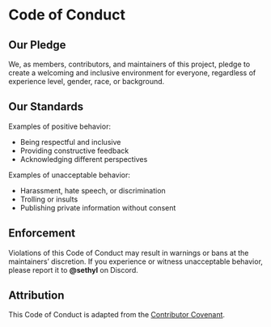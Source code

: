 # Code of Conduct

## Our Pledge
We, as members, contributors, and maintainers of this project, pledge to create a welcoming and inclusive environment for everyone, regardless of experience level, gender, race, or background.

## Our Standards
Examples of positive behavior:
- Being respectful and inclusive  
- Providing constructive feedback  
- Acknowledging different perspectives  

Examples of unacceptable behavior:
- Harassment, hate speech, or discrimination  
- Trolling or insults  
- Publishing private information without consent  

## Enforcement
Violations of this Code of Conduct may result in warnings or bans at the maintainers’ discretion. If you experience or witness unacceptable behavior, please report it to **@sethyl** on Discord.

## Attribution
This Code of Conduct is adapted from the [Contributor Covenant](https://www.contributor-covenant.org/).
